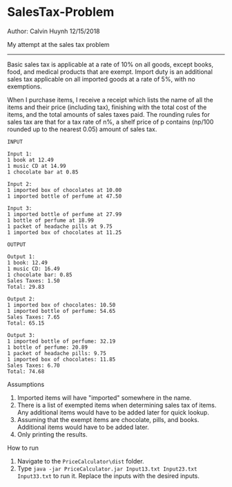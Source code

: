 # SalesTax-Problem
Author: Calvin Huynh 12/15/2018

My attempt at the sales tax problem 
***
Basic sales tax is applicable at a rate of 10% on all goods, except books, food, and medical products that are exempt. Import duty is an additional sales tax applicable on all imported goods at a rate of 5%, with no exemptions.

When I purchase items, I receive a receipt which lists the name of all the items and their price (including tax), finishing with the total cost of the items, and the total amounts of sales taxes paid. The rounding rules for sales tax are that for a tax rate of n%, a shelf price of p contains (np/100 rounded up to the nearest 0.05) amount of sales tax.


```
INPUT

Input 1:
1 book at 12.49
1 music CD at 14.99
1 chocolate bar at 0.85

Input 2:
1 imported box of chocolates at 10.00
1 imported bottle of perfume at 47.50

Input 3:
1 imported bottle of perfume at 27.99
1 bottle of perfume at 18.99
1 packet of headache pills at 9.75
1 imported box of chocolates at 11.25

OUTPUT

Output 1:
1 book: 12.49
1 music CD: 16.49
1 chocolate bar: 0.85
Sales Taxes: 1.50
Total: 29.83

Output 2:
1 imported box of chocolates: 10.50
1 imported bottle of perfume: 54.65
Sales Taxes: 7.65
Total: 65.15

Output 3:
1 imported bottle of perfume: 32.19
1 bottle of perfume: 20.89
1 packet of headache pills: 9.75
1 imported box of chocolates: 11.85
Sales Taxes: 6.70
Total: 74.68
```

Assumptions
1. Imported items will have "imported" somewhere in the name.
2. There is a list of exempted items when determining sales tax of items. Any additional items would have to be added later for quick lookup.
3. Assuming that the exempt items are chocolate, pills, and books. Additional items would have to be added later.
4. Only printing the results.

How to run
1. Navigate to the `PriceCalculator\dist` folder. 
2. Type `java -jar PriceCalculator.jar Input13.txt Input23.txt Input33.txt` to run it. Replace the inputs with the desired inputs.

